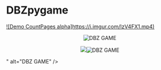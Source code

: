# DBZpygame
[![Demo CountPages alpha]https://i.imgur.com/lzV4FX1.mp4)]([https://www.youtube.com/watch?v=ek1j272iAmc](https://i.imgur.com/lzV4FX1.mp4))
<p align="center"><img src="https://i.imgur.com/AbzBHJ0.png" alt="DBZ GAME" /></p>
<p align="center"><img src="<p align="center"><img src="https://i.imgur.com/AbzBHJ0.png" alt="DBZ GAME" /></p>" alt="DBZ GAME" /></p>

